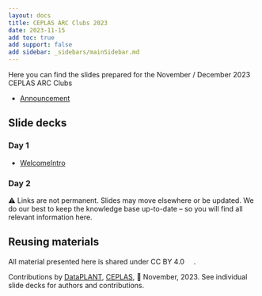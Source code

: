 ```yaml
---
layout: docs
title: CEPLAS ARC Clubs 2023
date: 2023-11-15
add toc: true
add support: false
add sidebar: _sidebars/mainSidebar.md
---
```


Here you can find the slides prepared for the November / December 2023 CEPLAS ARC Clubs

- <a href=./announcement.html target=_blank>Announcement</a>

## Slide decks

### Day 1

- <a href=./10-WelcomeIntro.html target=_blank>WelcomeIntro</a>

### Day 2

:warning: Links are not permanent. Slides may move elsewhere or be updated. We do our best to keep the knowledge base up-to-date &ndash; so you will find all relevant information here.

## Reusing materials

All material presented here is shared under CC BY 4.0 <a href="https://creativecommons.org/licenses/by/4.0/"><img src="https://mirrors.creativecommons.org/presskit/buttons/88x31/svg/by.svg" style="height:15px"></a>.

Contributions by [DataPLANT](https://nfdi4plants.org/), [CEPLAS](https://ceplas.eu), 📆 November, 2023.
See individual slide decks for authors and contributions.
